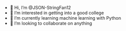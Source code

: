 - 👋 Hi, I’m @JSON-StringFan12
- 👀 I’m interested in getting into a good college
- 🌱 I’m currently learning machine learning with Python
- 💞️ I’m looking to collaborate on anything

<!---
JSON-StringFan12/JSON-StringFan12 is a ✨ special ✨ repository because its `README.md` (this file) appears on your GitHub profile.
You can click the Preview link to take a look at your changes.
--->
